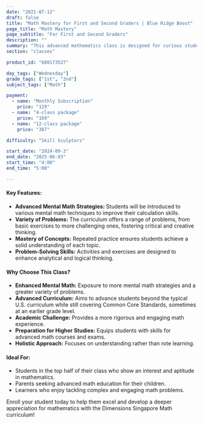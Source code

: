 ```yaml
---
date: "2021-07-12"
draft: false
title: "Math Mastery for First and Second Graders | Blue Ridge Boost"
page_title: "Math Mastery"
page_subtitle: "For First and Second Graders"
description: ""
summary: "This advanced mathematics class is designed for curious students ranking in the top 50% of their class who are eager to explore math beyond the typical school curriculum. Utilizing the renowned Dimensions Singapore Math curriculum, our year-long program emphasizes deep conceptual understanding, critical thinking, problem-solving strategies, and practical application of mathematical principles."
section: "classes"

product_id: "680173527"

day_tags: ["Wednesday"]
grade_tags: ["1st", "2nd"]
subject_tags: ["Math"]

payment:
  - name: "Monthly Subscription"
    price: "129"
  - name: "4-class package"
    price: "169"
  - name: "12-class package"
    price: "387"

difficulty: "Skill Sculptors"

start_date: "2024-09-3"
end_date: "2025-06-03"
start_time: "4:00"
end_time: "5:00"

---
```


<h4>Key Features:</h4>
<ul>
    <li><strong>Advanced Mental Math Strategies:</strong> Students will be introduced to various mental math techniques to improve their calculation skills.</li>
    <li><strong>Variety of Problems:</strong> The curriculum offers a range of problems, from basic exercises to more challenging ones, fostering critical and creative thinking.</li>
    <li><strong>Mastery of Concepts:</strong> Repeated practice ensures students achieve a solid understanding of each topic.</li>
    <li><strong>Problem-Solving Skills:</strong> Activities and exercises are designed to enhance analytical and logical thinking.</li>
</ul>

<h4>Why Choose This Class?</h4>
<ul>
    <li><strong>Enhanced Mental Math:</strong> Exposure to more mental math strategies and a greater variety of problems.</li>
    <li><strong>Advanced Curriculum:</strong> Aims to advance students beyond the typical U.S. curriculum while still covering Common Core Standards, sometimes at an earlier grade level.</li>
    <li><strong>Academic Challenge:</strong> Provides a more rigorous and engaging math experience.</li>
    <li><strong>Preparation for Higher Studies:</strong> Equips students with skills for advanced math courses and exams.</li>
    <li><strong>Holistic Approach:</strong> Focuses on understanding rather than rote learning.</li>
</ul>

<h4>Ideal For:</h4>
<ul>
    <li>Students in the top half of their class who show an interest and aptitude in mathematics.</li>
    <li>Parents seeking advanced math education for their children.</li>
    <li>Learners who enjoy tackling complex and engaging math problems.</li>
</ul>

<p>Enroll your student today to help them excel and develop a deeper appreciation for mathematics with the Dimensions Singapore Math curriculum!</p>